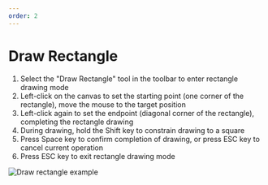 ```yaml
---
order: 2
---
```

# Draw Rectangle

1. Select the "Draw Rectangle" tool in the toolbar to enter rectangle drawing mode
2. Left-click on the canvas to set the starting point (one corner of the rectangle), move the mouse to the target position
3. Left-click again to set the endpoint (diagonal corner of the rectangle), completing the rectangle drawing
4. During drawing, hold the Shift key to constrain drawing to a square
5. Press Space key to confirm completion of drawing, or press ESC key to cancel current operation
6. Press ESC key to exit rectangle drawing mode

![Draw rectangle example](/assets/usage/draw_rectangle.gif) 